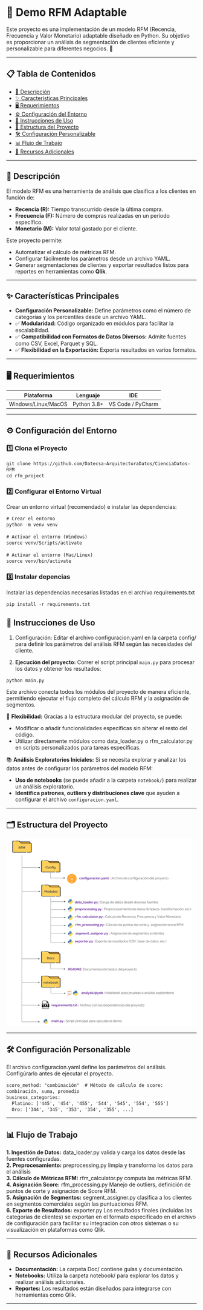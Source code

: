 # 🎯  Demo RFM Adaptable

Este proyecto es una implementación de un modelo RFM (Recencia, Frecuencia y Valor Monetario) adaptable diseñado en Python. Su objetivo es proporcionar un análisis de segmentación de clientes eficiente y personalizable para diferentes negocios. 🚀

---

## 📋 Tabla de Contenidos

- [📖 Descripción](#📖-descripción)  
- [✨ Características Principales](#✨-características-principales)   
- [🖥️ Requerimientos](#🖥️-requerimientos)  
- [⚙️ Configuración del Entorno](#⚙️-configuración-del-entorno)  
- [🚀 Instrucciones de Uso](#🚀-instrucciones-de-uso)  
- [📂 Estructura del Proyecto](#📂-estructura-del-proyecto)  
- [🛠️ Configuración Personalizable](#🛠️-configuración-personalizable)  
- [📊 Flujo de Trabajo](#📊-flujo-de-trabajo)  
- [📎 Recursos Adicionales](#📎-recursos-adicionales)  

---

## 📖 Descripción
El modelo RFM es una herramienta de análisis que clasifica a los clientes en función de:
- **Recencia (R):** Tiempo transcurrido desde la última compra.
- **Frecuencia (F):** Número de compras realizadas en un período específico.
- **Monetario (M):** Valor total gastado por el cliente.

Este proyecto permite:
- Automatizar el cálculo de métricas RFM.
- Configurar fácilmente los parámetros desde un archivo YAML.
- Generar segmentaciones de clientes y exportar resultados listos para reportes en herramientas como **Qlik**.

---

## ✨ Características Principales
- **Configuración Personalizable:** Define parámetros como el número de categorías y los percentiles desde un archivo YAML.
- ✅ **Modularidad:** Código organizado en módulos para facilitar la escalabilidad.
- ✅ **Compatibilidad con Formatos de Datos Diversos:** Admite fuentes como CSV, Excel, Parquet y SQL.
- ✅ **Flexibilidad en la Exportación:** Exporta resultados en varios formatos.

---

## 🖥️ Requerimientos
| **Plataforma**        | **Lenguaje** | **IDE**          |
|----------------------|--------------|------------------|
| Windows/Linux/MacOS  | Python 3.8+  | VS Code / PyCharm |

---

## ⚙️ Configuración del Entorno

### 1️⃣ Clona el Proyecto

```
git clone https://github.com/Datecsa-ArquitecturaDatos/CienciaDatos-RFM
cd rfm_project
```

### 2️⃣ Configurar el Entorno Virtual
Crear un entorno virtual (recomendado) e instalar las dependencias:

```
# Crear el entorno
python -m venv venv

# Activar el entorno (Windows)
source venv/Scripts/activate

# Activar el entorno (Mac/Linux)
source venv/bin/activate
```

### 3️⃣ Instalar depencias
Instalar las dependencias necesarias listadas en el archivo requirements.txt

```
pip install -r requirements.txt
```

## 🚀 Instrucciones de Uso
1. Configuración: Editar el archivo configuracion.yaml en la carpeta config/ para definir los parámetros del análisis RFM según las necesidades del cliente.

2. **Ejecución del proyecto:** Correr el script principal `main.py` para procesar los datos y obtener los resultados:

```
python main.py
```
Este archivo conecta todos los módulos del proyecto de manera eficiente, permitiendo ejecutar el flujo completo del cálculo RFM y la asignación de segmentos.

🔄 **Flexibilidad:** Gracias a la estructura modular del proyecto, se puede:

- Modificar o añadir funcionalidades específicas sin alterar el resto del código.
- Utilizar directamente módulos como data_loader.py o rfm_calculator.py en scripts personalizados para tareas específicas.

📚 **Análisis Exploratorios Iniciales:**
Si se necesita explorar y analizar los datos antes de configurar los parámetros del modelo RFM:
- **Uso de notebooks** (se puede añadir a la carpeta `notebook/`) para realizar un análisis exploratorio.
- **Identifica patrones, outliers y distribuciones clave** que ayuden a configurar el archivo `configuracion.yaml`.

---

## 🗂️ Estructura del Proyecto

![EstructuraPython](EstructuraPython.png)

---

## 🛠️ Configuración Personalizable
El archivo configuracion.yaml define los parámetros del análisis. Configúrarlo antes de ejecutar el proyecto.

```
score_method: "combinación"  # Método de cálculo de score: combinación, suma, promedio
business_categories:
  Platino: ['445', '454', '455', '544', '545', '554', '555']
  Oro: ['344', '345', '353', '354', '355', ...]
```

---
## 📊 Flujo de Trabajo

**1. Ingestión de Datos:** data_loader.py valida y carga los datos desde las fuentes configuradas.<br>
**2. Preprocesamiento:** preprocessing.py limpia y transforma los datos para el análisis<br>
**3. Cálculo de Métricas RFM:** rfm_calculator.py computa las métricas RFM.<br>
**4. Asignación Score:** rfm_processing.py Manejo de outliers, definición de puntos de corte y asignación de Score RFM.<br>
**5. Asignación de Segmentos:** segment_assigner.py clasifica a los clientes en segmentos comerciales según las puntuaciones RFM.<br>
**6. Exporte de Resultados:** exporter.py Los resultados finales (incluidas las categorías de clientes) se exportan en el formato especificado en el archivo de configuración para facilitar su integración con otros sistemas o su visualización en plataformas como Qlik.

---

## 📎 Recursos Adicionales
- **Documentación:** La carpeta Doc/ contiene guías y documentación.
- **Notebooks:** Utiliza la carpeta notebook/ para explorar los datos y realizar análisis adicionales.
- **Reportes:** Los resultados están diseñados para integrarse con herramientas como Qlik.

---


